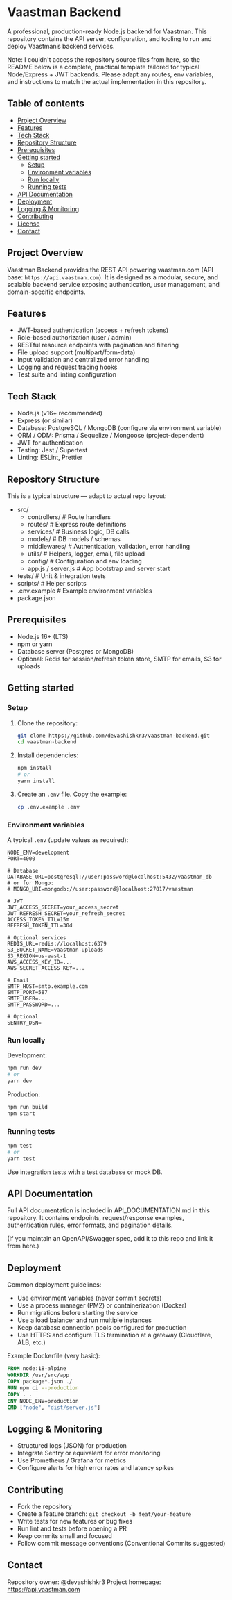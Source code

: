 # Vaastman Backend

A professional, production-ready Node.js backend for Vaastman. This repository contains the API server, configuration, and tooling to run and deploy Vaastman’s backend services.

Note: I couldn't access the repository source files from here, so the README below is a complete, practical template tailored for typical Node/Express + JWT backends. Please adapt any routes, env variables, and instructions to match the actual implementation in this repository.

## Table of contents

- [Project Overview](#project-overview)
- [Features](#features)
- [Tech Stack](#tech-stack)
- [Repository Structure](#repository-structure)
- [Prerequisites](#prerequisites)
- [Getting started](#getting-started)
  - [Setup](#setup)
  - [Environment variables](#environment-variables)
  - [Run locally](#run-locally)
  - [Running tests](#running-tests)
- [API Documentation](#api-documentation)
- [Deployment](#deployment)
- [Logging & Monitoring](#logging--monitoring)
- [Contributing](#contributing)
- [License](#license)
- [Contact](#contact)

## Project Overview

Vaastman Backend provides the REST API powering vaastman.com (API base: `https://api.vaastman.com`). It is designed as a modular, secure, and scalable backend service exposing authentication, user management, and domain-specific endpoints.

## Features

- JWT-based authentication (access + refresh tokens)
- Role-based authorization (user / admin)
- RESTful resource endpoints with pagination and filtering
- File upload support (multipart/form-data)
- Input validation and centralized error handling
- Logging and request tracing hooks
- Test suite and linting configuration

## Tech Stack

- Node.js (v16+ recommended)
- Express (or similar)
- Database: PostgreSQL / MongoDB (configure via environment variable)
- ORM / ODM: Prisma / Sequelize / Mongoose (project-dependent)
- JWT for authentication
- Testing: Jest / Supertest
- Linting: ESLint, Prettier

## Repository Structure

This is a typical structure — adapt to actual repo layout:

- src/
  - controllers/       # Route handlers
  - routes/            # Express route definitions
  - services/          # Business logic, DB calls
  - models/            # DB models / schemas
  - middlewares/       # Authentication, validation, error handling
  - utils/             # Helpers, logger, email, file upload
  - config/            # Configuration and env loading
  - app.js / server.js # App bootstrap and server start
- tests/               # Unit & integration tests
- scripts/             # Helper scripts
- .env.example         # Example environment variables
- package.json

## Prerequisites

- Node.js 16+ (LTS)
- npm or yarn
- Database server (Postgres or MongoDB)
- Optional: Redis for session/refresh token store, SMTP for emails, S3 for uploads

## Getting started

### Setup

1. Clone the repository:
   ```bash
   git clone https://github.com/devashishkr3/vaastman-backend.git
   cd vaastman-backend
   ```

2. Install dependencies:
   ```bash
   npm install
   # or
   yarn install
   ```

3. Create an `.env` file. Copy the example:
   ```bash
   cp .env.example .env
   ```

### Environment variables

A typical `.env` (update values as required):

```
NODE_ENV=development
PORT=4000

# Database
DATABASE_URL=postgresql://user:password@localhost:5432/vaastman_db
# or for Mongo:
# MONGO_URI=mongodb://user:password@localhost:27017/vaastman

# JWT
JWT_ACCESS_SECRET=your_access_secret
JWT_REFRESH_SECRET=your_refresh_secret
ACCESS_TOKEN_TTL=15m
REFRESH_TOKEN_TTL=30d

# Optional services
REDIS_URL=redis://localhost:6379
S3_BUCKET_NAME=vaastman-uploads
S3_REGION=us-east-1
AWS_ACCESS_KEY_ID=...
AWS_SECRET_ACCESS_KEY=...

# Email
SMTP_HOST=smtp.example.com
SMTP_PORT=587
SMTP_USER=...
SMTP_PASSWORD=...

# Optional
SENTRY_DSN=
```

### Run locally

Development:
```bash
npm run dev
# or
yarn dev
```

Production:
```bash
npm run build
npm start
```

### Running tests

```bash
npm test
# or
yarn test
```

Use integration tests with a test database or mock DB.

## API Documentation

Full API documentation is included in API_DOCUMENTATION.md in this repository. It contains endpoints, request/response examples, authentication rules, error formats, and pagination details.

(If you maintain an OpenAPI/Swagger spec, add it to this repo and link it from here.)

## Deployment

Common deployment guidelines:

- Use environment variables (never commit secrets)
- Use a process manager (PM2) or containerization (Docker)
- Run migrations before starting the service
- Use a load balancer and run multiple instances
- Keep database connection pools configured for production
- Use HTTPS and configure TLS termination at a gateway (Cloudflare, ALB, etc.)

Example Dockerfile (very basic):

```dockerfile
FROM node:18-alpine
WORKDIR /usr/src/app
COPY package*.json ./
RUN npm ci --production
COPY . .
ENV NODE_ENV=production
CMD ["node", "dist/server.js"]
```

## Logging & Monitoring

- Structured logs (JSON) for production
- Integrate Sentry or equivalent for error monitoring
- Use Prometheus / Grafana for metrics
- Configure alerts for high error rates and latency spikes

## Contributing

- Fork the repository
- Create a feature branch: `git checkout -b feat/your-feature`
- Write tests for new features or bug fixes
- Run lint and tests before opening a PR
- Keep commits small and focused
- Follow commit message conventions (Conventional Commits suggested)


## Contact

Repository owner: @devashishkr3
Project homepage: https://api.vaastman.com
